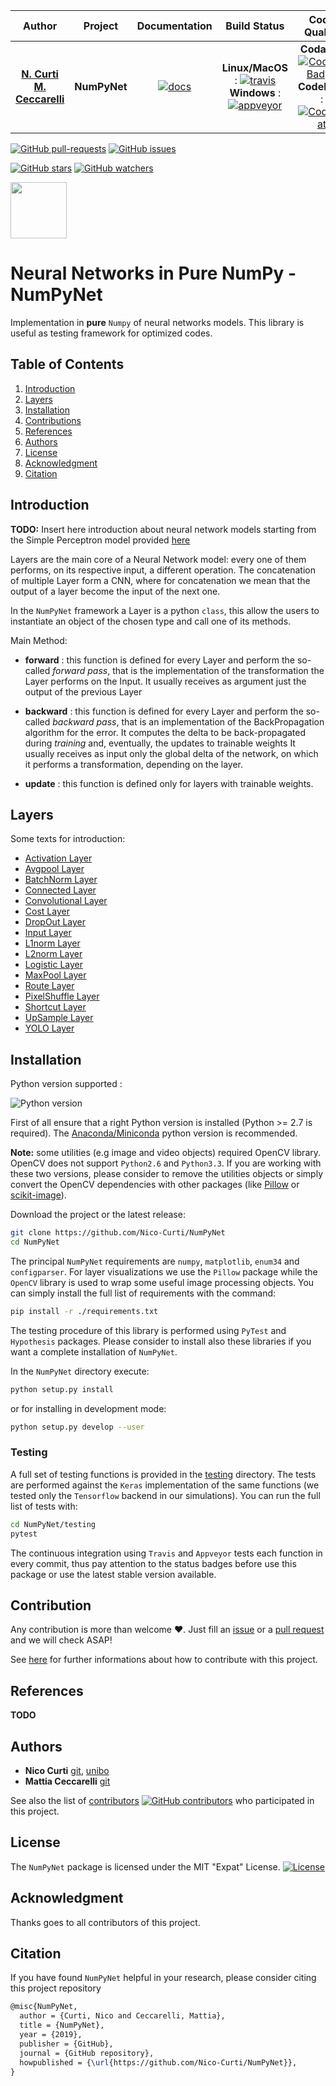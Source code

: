 | **Author**   | **Project** | **Documentation** | **Build Status** | **Code Quality** | **Coverage** |
|:------------:|:-----------:|:-----------------:|:----------------:|:----------------:|:------------:|
|   [**N. Curti**](https://github.com/Nico-Curti) <br/> [**M. Ceccarelli**](https://github.com/Mat092) | **NumPyNet**  | [![docs](https://img.shields.io/badge/documentation-latest-blue.svg?style=plastic)](https://nico-curti.github.io/NumPyNet/) | **Linux/MacOS** : [![travis](https://travis-ci.com/Nico-Curti/NumPyNet.svg?branch=master)](https://travis-ci.com/Nico-Curti/NumPyNet) <br/> **Windows** : [![appveyor](https://ci.appveyor.com/api/projects/status/qbn3ml2q04j9rbat?svg=true)](https://ci.appveyor.com/project/Nico-Curti/numpynet) | **Codacy** : [![Codacy Badge](https://api.codacy.com/project/badge/Grade/bc07a2bf6ba84555a7b9647891cc309d)](https://www.codacy.com/manual/Nico-Curti/NumPyNet?utm_source=github.com&amp;utm_medium=referral&amp;utm_content=Nico-Curti/NumPyNet&amp;utm_campaign=Badge_Grade) <br/> **Codebeat** : [![Codebeat](https://codebeat.co/badges/3ac26bf3-44ae-47ff-9b93-2f9785c4a7d6)](https://codebeat.co/projects/github-com-nico-curti-numpynet-master) | [![codecov](https://codecov.io/gh/Nico-Curti/NumPyNet/branch/master/graph/badge.svg)](https://codecov.io/gh/Nico-Curti/NumPyNet) |

[![GitHub pull-requests](https://img.shields.io/github/issues-pr/Nico-Curti/NumPyNet.svg?style=plastic)](https://github.com/Nico-Curti/NumPyNet/pulls)
[![GitHub issues](https://img.shields.io/github/issues/Nico-Curti/NumPyNet.svg?style=plastic)](https://github.com/Nico-Curti/NumPyNet/issues)

[![GitHub stars](https://img.shields.io/github/stars/Nico-Curti/NumPyNet.svg?label=Stars&style=social)](https://github.com/Nico-Curti/NumPyNet/stargazers)
[![GitHub watchers](https://img.shields.io/github/watchers/Nico-Curti/NumPyNet.svg?label=Watch&style=social)](https://github.com/Nico-Curti/NumPyNet/watchers)

<a href="https://github.com/UniboDIFABiophysics">
<div class="image">
<img src="https://cdn.rawgit.com/physycom/templates/697b327d/logo_unibo.png" width="90" height="90">
</div>
</a>

# Neural Networks in Pure NumPy - NumPyNet

Implementation in **pure** `Numpy` of neural networks models.
This library is useful as testing framework for optimized codes.

## Table of Contents

1. [Introduction](#introduction)
2. [Layers](#layers)
3. [Installation](#installation)
4. [Contributions](#contributions)
5. [References](#references)
6. [Authors](#authors)
7. [License](#license)
8. [Acknowledgment](#acknowledgment)
9. [Citation](#citation)

## Introduction

**TODO:** Insert here introduction about neural network models starting from the Simple Perceptron model provided [here](https://gist.github.com/Nico-Curti/358b7a2ffed1abbb57ee87a5338ca073)

Layers are the main core of a Neural Network model: every one of them performs, on its respective input, a different operation.
The concatenation of multiple Layer form a CNN, where for concatenation we mean that the output of a layer become the input of the next one.

In the `NumPyNet` framework a Layer is a python `class`, this allow the users to instantiate an object of the chosen type and call one of its methods.

Main Method:

* **forward** : this function is defined for every Layer and perform the so-called *forward pass*, that is the implementation of the transformation the Layer performs on the Input.
It usually receives as argument just the output of the previous Layer

* **backward** : this function is defined for every Layer and perform the so-called *backward pass*, that is an implementation of the BackPropagation algorithm for the error.
It computes the delta to be back-propagated during *training* and, eventually, the updates to trainable weights
It usually receives as input only the global delta of the network, on which it performs a transformation, depending on the layer.

* **update** : this function is defined only for layers with trainable weights.

## Layers

Some texts for introduction:

* [Activation Layer](./NumPyNet/layers/activation_layer.md)
* [Avgpool Layer](./NumPyNet/layers/avgpool_layer.md)
* [BatchNorm Layer](./NumPyNet/layers/batchnorm_layer.md)
* [Connected Layer](./NumPyNet/layers/connected_layer.md)
* [Convolutional Layer](./NumPyNet/layers/convolutional_layer.md)
* [Cost Layer](./NumPyNet/layers/cost_layer.md)
* [DropOut Layer](./NumPyNet/layers/dropout_layer.md)
* [Input Layer](./NumPyNet/layers/input_layer.md)
* [L1norm Layer](./NumPyNet/layers/l1norm_layer.md)
* [L2norm Layer](./NumPyNet/layers/l2norm_layer.md)
* [Logistic Layer](./NumPyNet/layers/logistic_layer.md)
* [MaxPool Layer](./NumPyNet/layers/maxpool_layer.md)
* [Route Layer](./NumPyNet/layers/route_layer.md)
* [PixelShuffle Layer](./NumPyNet/layers/pixelshuffle_layer.md)
* [Shortcut Layer](./NumPyNet/layers/shortcut_layer.md)
* [UpSample Layer](./NumPyNet/layers/upsample-layer.md)
* [YOLO Layer](./NumPyNet/layers/yolo_layer.md)

## Installation

Python version supported :

![Python version](https://img.shields.io/badge/python-2.7|3.4|3.5|3.6|3.7|3.8-blue.svg)

First of all ensure that a right Python version is installed (Python >= 2.7 is required).
The [Anaconda/Miniconda](https://www.anaconda.com/) python version is recommended.

**Note:** some utilities (e.g image and video objects) required OpenCV library.
OpenCV does not support `Python2.6` and `Python3.3`.
If you are working with these two versions, please consider to remove the utilities objects or simply convert the OpenCV dependencies with other packages (like [Pillow](https://pypi.org/project/Pillow) or [scikit-image](https://pypi.org/project/scikit-image)).

Download the project or the latest release:

```bash
git clone https://github.com/Nico-Curti/NumPyNet
cd NumPyNet
```

The principal `NumPyNet` requirements are `numpy`, `matplotlib`, `enum34` and `configparser`.
For layer visualizations we use the `Pillow` package while the `OpenCV` library is used to wrap some useful image processing objects.
You can simply install the full list of requirements with the command:

```bash
pip install -r ./requirements.txt
```

The testing procedure of this library is performed using `PyTest` and `Hypothesis` packages.
Please consider to install also these libraries if you want a complete installation of `NumPyNet`.

In the `NumPyNet` directory execute:

```bash
python setup.py install
```

or for installing in development mode:

```bash
python setup.py develop --user
```

### Testing

A full set of testing functions is provided in the [testing](https://github.com/Nico-Curti/NumPyNet/tree/master/testing) directory.
The tests are performed against the `Keras` implementation of the same functions (we tested only the `Tensorflow` backend in our simulations).
You can run the full list of tests with:

```bash
cd NumPyNet/testing
pytest
```

The continuous integration using `Travis` and `Appveyor` tests each function in every commit, thus pay attention to the status badges before use this package or use the latest stable version available.

## Contribution

Any contribution is more than welcome :heart:. Just fill an [issue](https://github.com/Nico-Curti/NumPyNet/blob/master/ISSUE_TEMPLATE.md) or a [pull request](https://github.com/Nico-Curti/NumPyNet/blob/master/PULL_REQUEST_TEMPLATE.md) and we will check ASAP!

See [here](https://github.com/Nico-Curti/NumPyNet/blob/master/CONTRIBUTING.md) for further informations about how to contribute with this project.

## References

**TODO**

## Authors

* **Nico Curti** [git](https://github.com/Nico-Curti), [unibo](https://www.unibo.it/sitoweb/nico.curti2)
* **Mattia Ceccarelli** [git](https://github.com/Mat092)

See also the list of [contributors](https://github.com/Nico-Curti/NumPyNet/contributors) [![GitHub contributors](https://img.shields.io/github/contributors/Nico-Curti/NumPyNet.svg?style=plastic)](https://github.com/Nico-Curti/NumPyNet/graphs/contributors/) who participated in this project.

## License

The `NumPyNet` package is licensed under the MIT "Expat" License. [![License](https://img.shields.io/github/license/mashape/apistatus.svg)](https://github.com/Nico-Curti/NumPyNet/blob/master/LICENSE.md)

## Acknowledgment

Thanks goes to all contributors of this project.

## Citation

If you have found `NumPyNet` helpful in your research, please consider citing this project repository

```tex
@misc{NumPyNet,
  author = {Curti, Nico and Ceccarelli, Mattia},
  title = {NumPyNet},
  year = {2019},
  publisher = {GitHub},
  journal = {GitHub repository},
  howpublished = {\url{https://github.com/Nico-Curti/NumPyNet}},
}
```
